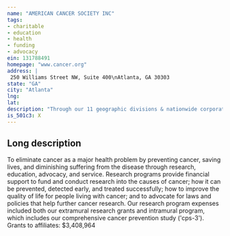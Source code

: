 ```yaml
---
name: "AMERICAN CANCER SOCIETY INC"
tags:
- charitable
- education
- health
- funding
- advocacy
ein: 131788491
homepage: "www.cancer.org"
address: |
 250 Williams Street NW, Suite 400\nAtlanta, GA 30303
state: "GA"
city: "Atlanta"
lng: 
lat: 
description: "Through our 11 geographic divisions & nationwide corporate center, we served over 60 million people in 5,000+ communities through research, education, advocacy & service. "
is_501c3: X
---
```


## Long description

To eliminate cancer as a major health problem by preventing cancer, saving lives, and diminishing suffering from the disease through research, education, advocacy, and service. Research programs provide financial support to fund and conduct research into the causes of cancer; how it can be prevented, detected early, and treated successfully; how to improve the quality of life for people living with cancer; and to advocate for laws and policies that help further cancer research. Our research program expenses included both our extramural research grants and intramural program, which includes our comprehensive cancer prevention study ('cps-3'). Grants to affiliates: $3,408,964
